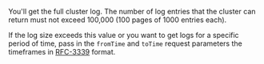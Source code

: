 You'll get the full cluster log. The number of log entries that the cluster can return must not exceed 100,000 (100 pages of 1000 entries each).

If the log size exceeds this value or you want to get logs for a specific period of time, pass in the `fromTime` and `toTime` request parameters the timeframes in [RFC-3339](https://www.ietf.org/rfc/rfc3339.html) format.
